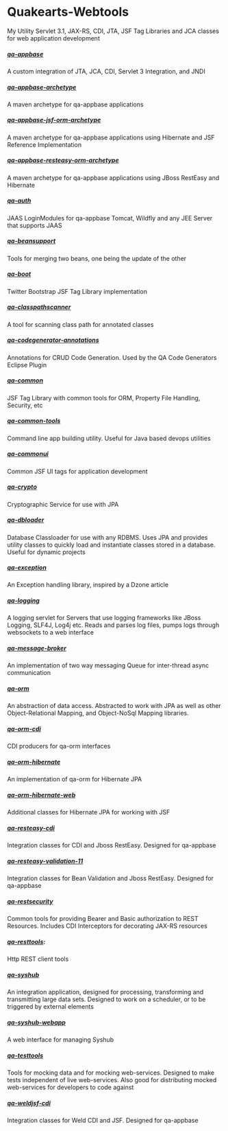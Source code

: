 # Quakearts-Webtools
 My Utility Servlet 3.1, JAX-RS, CDI, JTA, JSF Tag Libraries and JCA classes for web application development 
##### [qa-appbase](https://github.com/kwakutwumasi/Quakearts-Webtools/tree/master/qa-appbase/)
A custom integration of JTA, JCA, CDI, Servlet 3 Integration, and JNDI
##### [qa-appbase-archetype](https://github.com/kwakutwumasi/Quakearts-Webtools/tree/master/qa-appbase-archetype/) 
A maven archetype for qa-appbase applications
##### [qa-appbase-jsf-orm-archetype](https://github.com/kwakutwumasi/Quakearts-Webtools/tree/master/qa-appbase-jsf-orm-archetype/)
A maven archetype for qa-appbase applications using Hibernate and JSF Reference Implementation
##### [qa-appbase-resteasy-orm-archetype](https://github.com/kwakutwumasi/Quakearts-Webtools/tree/master/qa-appbase-resteasy-orm-archetype/)
A maven archetype for qa-appbase applications using JBoss RestEasy and Hibernate
##### [qa-auth](https://github.com/kwakutwumasi/Quakearts-Webtools/tree/master/qa-auth/)
JAAS LoginModules for qa-appbase Tomcat, Wildfly and any JEE Server that supports JAAS
##### [qa-beansupport](https://github.com/kwakutwumasi/Quakearts-Webtools/tree/master/qa-beansupport/)
Tools for merging two beans, one being the update of the other
##### [qa-boot](https://github.com/kwakutwumasi/Quakearts-Webtools/tree/master/qa-boot)
Twitter Bootstrap JSF Tag Library implementation
##### [qa-classpathscanner](https://github.com/kwakutwumasi/Quakearts-Webtools/tree/master/qa-classpathscanner/)
A tool for scanning class path for annotated classes
##### [qa-codegenerator-annotations](https://github.com/kwakutwumasi/Quakearts-Webtools/tree/master/qa-codegenerator-annotations/)
Annotations for CRUD Code Generation. Used by the QA Code Generators Eclipse Plugin
##### [qa-common](https://github.com/kwakutwumasi/Quakearts-Webtools/tree/master/qa-common/)
JSF Tag Library with common tools for ORM, Property File Handling, Security, etc
##### [qa-common-tools](https://github.com/kwakutwumasi/Quakearts-Webtools/tree/master/qa-common-tools/)
Command line app building utility. Useful for Java based devops utilities
##### [qa-commonui](https://github.com/kwakutwumasi/Quakearts-Webtools/tree/master/qa-commonui/)
Common JSF UI tags for application development
##### [qa-crypto](https://github.com/kwakutwumasi/Quakearts-Webtools/tree/master/qa-crypto/)
Cryptographic Service for use with JPA
##### [qa-dbloader](https://github.com/kwakutwumasi/Quakearts-Webtools/tree/master/qa-dbloader/)
Database Classloader for use with any RDBMS. Uses JPA and provides utility classes to quickly load and instantiate classes stored in a database. Useful for dynamic projects
##### [qa-exception](https://github.com/kwakutwumasi/Quakearts-Webtools/tree/master/qa-exception)
An Exception handling library, inspired by a Dzone article
##### [qa-logging](https://github.com/kwakutwumasi/Quakearts-Webtools/tree/master/qa-logging/)
A logging servlet for Servers that use logging frameworks like JBoss Logging, SLF4J, Log4j etc. Reads and parses log files, pumps logs through websockets to a web interface
##### [qa-message-broker](https://github.com/kwakutwumasi/Quakearts-Webtools/tree/master/qa-message-broker/)
An implementation of two way messaging Queue for inter-thread async communication
##### [qa-orm](https://github.com/kwakutwumasi/Quakearts-Webtools/tree/master/qa-orm/)
An abstraction of data access. Abstracted to work with JPA as well as other Object-Relational Mapping, and Object-NoSql Mapping libraries.
##### [qa-orm-cdi](https://github.com/kwakutwumasi/Quakearts-Webtools/tree/master/qa-orm-cdi/)
CDI producers for qa-orm interfaces
##### [qa-orm-hibernate](https://github.com/kwakutwumasi/Quakearts-Webtools/tree/master/qa-orm-hibernate/)
An implementation of qa-orm for Hibernate JPA
##### [qa-orm-hibernate-web](https://github.com/kwakutwumasi/Quakearts-Webtools/tree/master/qa-orm-hibernate-web/)
Additional classes for Hibernate JPA for working with JSF
##### [qa-resteasy-cdi](https://github.com/kwakutwumasi/Quakearts-Webtools/tree/master/qa-resteasy-cdi/)
Integration classes for CDI and Jboss RestEasy. Designed for qa-appbase
##### [qa-resteasy-validation-11](https://github.com/kwakutwumasi/Quakearts-Webtools/tree/master/qa-resteasy-validation-11/)
Integration classes for Bean Validation and Jboss RestEasy. Designed for qa-appbase
##### [qa-restsecurity](https://github.com/kwakutwumasi/Quakearts-Webtools/tree/master/qa-restsecurity/)
Common tools for providing Bearer and Basic authorization to REST Resources. Includes CDI Interceptors for decorating JAX-RS resources
##### [qa-resttools](https://github.com/kwakutwumasi/Quakearts-Webtools/tree/master/qa-resttools/):
Http REST client tools
##### [qa-syshub](https://github.com/kwakutwumasi/Quakearts-Webtools/tree/master/qa-syshub/)
An integration application, designed for processing, transforming and transmitting large data sets. Designed to work on a scheduler, or to be triggered by external elements
##### [qa-syshub-webapp](https://github.com/kwakutwumasi/Quakearts-Webtools/tree/master/qa-syshub-webapp/)
A web interface for managing Syshub
##### [qa-testtools](https://github.com/kwakutwumasi/Quakearts-Webtools/tree/master/qa-testtools/)
Tools for mocking data and for mocking web-services. Designed to make tests independent of live web-services. Also good for distributing mocked web-services for developers to code against
##### [qa-weldjsf-cdi](https://github.com/kwakutwumasi/Quakearts-Webtools/tree/master/qa-weldjsf-cdi/)
Integration classes for Weld CDI and JSF. Designed for qa-appbase
